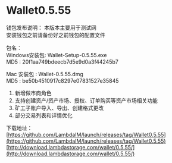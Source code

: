 # Wallet0.5.55

钱包发布说明： 
本版本主要用于测试网  
安装钱包之前请备份好之前钱包的配置文件    

包名：  
Windows安装包: Wallet-Setup-0.5.55.exe  
MD5         : 20f1aa749bdeecb7d5e9d0a3f44245b7  

Mac 安装包   : Wallet-0.5.55.dmg  
MD5         : be50b4510917c8297e07831527e35845  


1. 新增做市商角色 
2. 支持创建资产/资产市场、授权、订单购买等资产市场相关功能  
3. 矿工子账户导入、导出、创建格式更改  
4. 部分交易列表和详情优化  

下载地址：  
[https://github.com/LambdaIM/launch/releases/tag/Wallet0.5.55](https://github.com/LambdaIM/launch/releases/tag/Wallet0.5.55)
[http://download.lambdastorage.com/wallet/0.5.55/](http://download.lambdastorage.com/wallet/0.5.55/)
